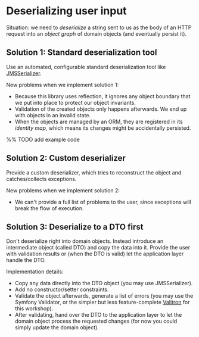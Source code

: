 # Deserializing user input

Situation: we need to *deserialize* a string sent to us as the body of an HTTP request into an *object graph* of domain objects (and eventually persist it).

## Solution 1: Standard deserialization tool

Use an automated, configurable standard deserialization tool like [JMSSerializer](http://jmsyst.com/libs/serializer).

New problems when we implement solution 1:

- Because this library uses reflection, it ignores any object boundary that we put into place to protect our object invariants.
- Validation of the created objects only happens afterwards. We end up with objects in an invalid state.
- When the objects are managed by an ORM, they are registered in its *identity map*, which means its changes might be accidentally persisted.

%% TODO add example code

## Solution 2: Custom deserializer

Provide a custom deserializer, which tries to reconstruct the object and catches/collects exceptions.

New problems when we implement solution 2:

- We can't provide a full list of problems to the user, since exceptions will break the flow of execution.

<!-- TODO add example code -->

## Solution 3: Deserialize to a DTO first

Don't deserialize right into domain objects. Instead introduce an intermediate object (called DTO) and copy the data into it. Provide the user with validation results or (when the DTO is valid) let the application layer handle the DTO.

Implementation details:

- Copy any data directly into the DTO object (you may use JMSSerializer).
- Add no constructor/setter constraints.
- Validate the object afterwards, generate a list of errors (you may use the Symfony Validator, or the simpler but less feature-complete [Valitron](https://github.com/vlucas/valitron) for this workshop).
- After validating, hand over the DTO to the application layer to let the domain object process the requested changes (for now you could simply update the domain object).

<!-- TODO add basic code for the assignment -->
